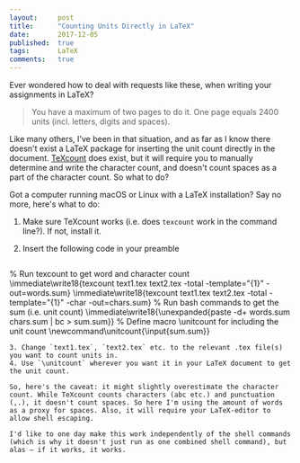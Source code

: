 ```yaml
---
layout: 	post
title:  	"Counting Units Directly in LaTeX"
date:   	2017-12-05
published:	true
tags:		LaTeX
comments:   true
---
```


Ever wondered how to deal with requests like these, when writing your assignments in LaTeX?

>You have a maximum of two pages to do it. One page equals 2400 units (incl. letters, digits and spaces). 

Like many others, I've been in that situation, and as far as I know there doesn't exist a LaTeX package for inserting the unit count directly in the document. <a href="http://app.uio.no/ifi/texcount/">TeXcount</a> does exist, but it will require you to manually determine and write the character count, and doesn't count spaces as a part of the character count. So what to do?
  
Got a computer running macOS or Linux with a LaTeX installation? Say no more, here's what to do:

1. Make sure TeXcount works (i.e. does `texcount` work in the command line?). If not, install it.
2. Insert the following code in your preamble 

    ```latex
% Run texcount to get word and character count
\immediate\write18{texcount text1.tex text2.tex -total -template="{1}" -out=words.sum}
\immediate\write18{texcount text1.tex text2.tex -total -template="{1}" -char -out=chars.sum}
% Run bash commands to get the sum (i.e. unit count)
\immediate\write18{\unexpanded{paste -d+ words.sum chars.sum | bc > sum.sum}}
% Define macro \unitcount for including the unit count
\newcommand\unitcount{\input{sum.sum}}
```
3. Change `text1.tex`, `text2.tex` etc. to the relevant .tex file(s) you want to count units in.
4. Use `\unitcount` wherever you want it in your LaTeX document to get the unit count.

So, here's the caveat: it might slightly overestimate the character count. While TeXcount counts characters (abc etc.) and punctuation (,.), it doesn't count spaces. So here I'm using the amount of words as a proxy for spaces. Also, it will require your LaTeX-editor to allow shell escaping.

I'd like to one day make this work independently of the shell commands (which is why it doesn't just run as one combined shell command), but alas – if it works, it works.